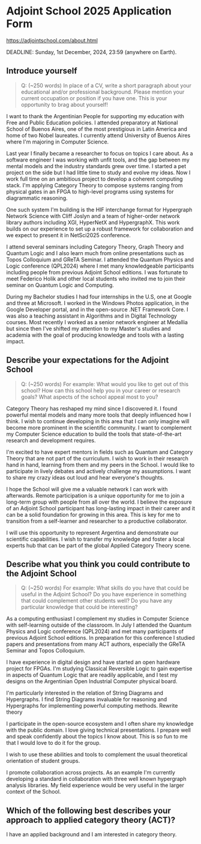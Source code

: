 # Adjoint School 2025 Application Form

https://adjointschool.com/about.html

DEADLINE: Sunday, 1st December, 2024, 23:59 (anywhere on Earth).

## Introduce yourself

> Q: (~250 words) In place of a CV, write a short paragraph about your educational and/or professional background. Please mention your current occupation or position if you have one. This is your opportunity to brag about yourself!

I want to thank the Argentinian People for supporting my education with Free and Public Education policies. I attended preparatory at National School of Buenos Aires, one of the most prestigious in Latin America and home of two Nobel laureates. I currently attend University of Buenos Aires where I'm majoring in Computer Science.

Last year I finally became a researcher to focus on topics I care about. As a software engineer I was working with unfit tools, and the gap between my mental models and the industry standards grew over time. I started a pet project on the side but I had little time to study and evolve my ideas. Now I work full time on an ambitious project to develop a coherent computing stack. I'm applying Category Theory to compose systems ranging from physical gates in an FPGA to high-level programs using systems for diagrammatic reasoning.

One such system I'm building is the HIF interchange format for Hypergraph Network Science with Cliff Joslyn and a team of higher-order network library authors including XGI, HyperNetX and HypergraphX. This work builds on our experience to set up a robust framework for collaboration and we expect to present it in NetSci2025 conference.

I attend several seminars including Category Theory, Graph Theory and Quantum Logic and I also learn much from online presentations such as Topos Colloquium and GReTA Seminar. I attended the Quantum Physics and Logic conference (QPL2024) where I met many knowledgeable participants including people from previous Adjoint School editions. I was fortunate to meet Federico Holik and other local students who invited me to join their seminar on Quantum Logic and Computing.

During my Bachelor studies I had four internships in the U.S, one at Google and three at Microsoft. I worked in the Windows Photos application, in the Google Developer portal, and in the open-source .NET Framework Core. I was also a teaching assistant in Algorithms and in Digital Technology courses. Most recently I worked as a senior network engineer at Medallia but since then I've shifted my attention to my Master's studies and academia with the goal of producing knowledge and tools with a lasting impact.

## Describe your expectations for the Adjoint School

> Q: (~250 words) For example: What would you like to get out of this school? How can this school help you in your career or research goals? What aspects of the school appeal most to you?

Category Theory has reshaped my mind since I discovered it. I found powerful mental models and many more tools that deeply influenced how I think. I wish to continue developing in this area that I can only imagine will become more prominent in the scientific community. I want to complement my Computer Science education to build the tools that state-of-the-art research and development requires.

I'm excited to have expert mentors in fields such as Quantum and Category Theory that are not part of the curriculum. I wish to work in their research hand in hand, learning from them and my peers in the School. I would like to participate in lively debates and actively challenge my assumptions. I want to share my crazy ideas out loud and hear everyone's thoughts.

I hope the School will give me a valuable network I can work with afterwards. Remote participation is a unique opportunity for me to join a long-term group with people from all over the world. I believe the exposure of an Adjoint School participant has long-lasting impact in their career and it can be a solid foundation for growing in this area. This is key for me to transition from a self-learner and researcher to a productive collaborator.

I will use this opportunity to represent Argentina and demonstrate our scientific capabilities. I wish to transfer my knowledge and foster a local experts hub that can be part of the global Applied Category Theory scene.

## Describe what you think you could contribute to the Adjoint School

> Q: (~250 words) For example: What skills do you have that could be useful in the Adjoint School? Do you have experience in something that could complement other students well? Do you have any particular knowledge that could be interesting?

As a computing enthusiast I complement my studies in Computer Science with self-learning outside of the classroom. In July I attended the Quantum Physics and Logic conference (QPL2024) and met many participants of previous Adjoint School editions. In preparation for this conference I studied papers and presentations from many ACT authors, especially the GReTA Seminar and Topos Colloquium.

I have experience in digital design and have started an open hardware project for FPGAs. I'm studying Classical Reversible Logic to gain expertise in aspects of Quantum Logic that are readily applicable, and I test my designs on the Argentinian Open Industrial Computer physical board.

I'm particularly interested in the relation of String Diagrams and Hypergraphs. I find String Diagrams invaluable for reasoning and Hypergraphs for implementing powerful computing methods. Rewrite theory 

I participate in the open-source ecosystem and I often share my knowledge with the public domain. I love giving technical presentations. I prepare well and speak confidently about the topics I know about. This is so fun to me that I would love to do it for the group.

I wish to use these abilities and tools to complement the usual theoretical orientation of student groups.

I promote collaboration across projects. As an example I'm currently developing a standard in collaboration with three well known hypergraph analysis libraries. My field experience would be very useful in the larger context of the School.

## Which of the following best describes your approach to applied category theory (ACT)?
I have an applied background and I am interested in category theory.
